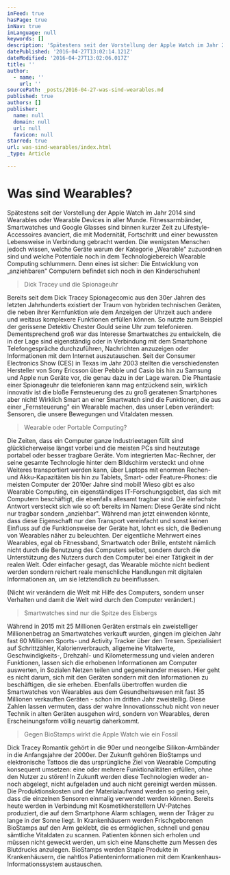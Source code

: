 ```yaml
---
inFeed: true
hasPage: true
inNav: true
inLanguage: null
keywords: []
description: 'Spätestens seit der Vorstellung der Apple Watch im Jahr 2014 sind Wearables oder Wearable Devices in aller Munde. Fitnessarmbänder, Smartwatches und Google Glasses sind binnen kurzer Zeit zu Lifestyle-Accessoires avanciert, die mit Modernität, Fortschritt und einer bewussten Lebensweise in Verbindung gebracht werden. Die wenigsten Menschen jedoch wissen, welche Geräte warum der Kategorie „Wearable“ zuzuordnen sind und welche Potentiale noch in dem Technologiebereich Wearable Computing schlummern. Denn eines ist sicher: Die Entwicklung von „anziehbaren“ Computern befindet sich noch in den Kinderschuhen!'
datePublished: '2016-04-27T13:02:14.121Z'
dateModified: '2016-04-27T13:02:06.017Z'
title: ''
author:
  - name: ''
    url: ''
sourcePath: _posts/2016-04-27-was-sind-wearables.md
published: true
authors: []
publisher:
  name: null
  domain: null
  url: null
  favicon: null
starred: true
url: was-sind-wearables/index.html
_type: Article

---
```

# Was sind Wearables?

Spätestens seit der Vorstellung der Apple Watch im Jahr 2014 sind Wearables oder Wearable Devices in aller Munde. Fitnessarmbänder, Smartwatches und Google Glasses sind binnen kurzer Zeit zu Lifestyle-Accessoires avanciert, die mit Modernität, Fortschritt und einer bewussten Lebensweise in Verbindung gebracht werden. Die wenigsten Menschen jedoch wissen, welche Geräte warum der Kategorie „Wearable" zuzuordnen sind und welche Potentiale noch in dem Technologiebereich Wearable Computing schlummern. Denn eines ist sicher: Die Entwicklung von „anziehbaren" Computern befindet sich noch in den Kinderschuhen!

> Dick Tracey und die Spionageuhr

Bereits seit dem Dick Tracey Spionagecomic aus den 30er Jahren des letzten Jahrhunderts existiert der Traum von hybriden technischen Geräten, die neben ihrer Kernfunktion wie dem Anzeigen der Uhrzeit auch andere und weitaus komplexere Funktionen erfüllen können. So nutzte zum Beispiel der gerissene Detektiv Chester Gould seine Uhr zum telefonieren. Dementsprechend groß war das Interesse Smartwatches zu entwickeln, die in der Lage sind eigenständig oder in Verbindung mit dem Smartphone Telefongespräche durchzuführen, Nachrichten anzuzeigen oder Informationen mit dem Internet auszutauschen. Seit der Consumer Electronics Show (CES) in Texas im Jahr 2003 stellten die verschiedensten Hersteller von Sony Ericsson über Pebble und Casio bis hin zu Samsung und Apple nun Geräte vor, die genau dazu in der Lage waren. Die Phantasie einer Spionageuhr die telefonieren kann mag entzückend sein, wirklich innovativ ist die bloße Fernsteuerung des zu groß geratenen Smartphones aber nicht! Wirklich Smart an einer Smartwatch sind die Funktionen, die aus einer „Fernsteuerung" ein Wearable machen, das unser Leben verändert: Sensoren, die unsere Bewegungen und Vitaldaten messen. 
> 
> Wearable oder Portable Computing? 

Die Zeiten, dass ein Computer ganze Industrieetagen füllt sind glücklicherweise längst vorbei und die meisten PCs sind heutzutage portabel oder besser tragbare Geräte. Vom integrierten Mac-Rechner, der seine gesamte Technologie hinter dem Bildschirm versteckt und ohne Weiteres transportiert werden kann, über Laptops mit enormen Rechen- und Akku-Kapazitäten bis hin zu Tablets, Smart- oder Feature-Phones: die meisten Computer der 2010er Jahre sind mobil! Wieso gibt es also Wearable Computing, ein eigenständiges IT-Forschungsgebiet, das sich mit Computern beschäftigt, die ebenfalls allesamt tragbar sind. Die einfachste Antwort versteckt sich wie so oft bereits im Namen: Diese Geräte sind nicht nur tragbar sondern „anziehbar". Während man jetzt einwenden könnte, dass diese Eigenschaft nur den Transport vereinfacht und sonst keinen Einfluss auf die Funktionsweise der Geräte hat, lohnt es sich, die Bedienung von Wearables näher zu beleuchten. Der eigentliche Mehrwert eines Wearables, egal ob Fitnessband, Smartwatch oder Brille, entsteht nämlich nicht durch die Benutzung des Computers selbst, sondern durch die Unterstützung des Nutzers durch den Computer bei einer Tätigkeit in der realen Welt. Oder einfacher gesagt, das Wearable möchte nicht bedient werden sondern reichert reale menschliche Handlungen mit digitalen Informationen an, um sie letztendlich zu beeinflussen. 

(Nicht wir verändern die Welt mit Hilfe des Computers, sondern unser Verhalten und damit die Welt wird durch den Computer verändert.)

> Smartwatches sind nur die Spitze des Eisbergs

Während in 2015 mit 25 Millionen Geräten erstmals ein zweistelliger Millionenbetrag an Smartwatches verkauft wurden, gingen im gleichen Jahr fast 60 Millionen Sports- und Activity Tracker über den Tresen. Spezialisiert auf Schrittzähler, Kalorienverbrauch, allgemeine Vitalwerte, Geschwindigkeits-, Drehzahl- und Kilometermessung und vielen anderen Funktionen, lassen sich die erhobenen Informationen am Computer auswerten, in Sozialen Netzen teilen und gegeneinander messen. Hier geht es nicht darum, sich mit den Geräten sondern mit den Informationen zu beschäftigen, die sie erheben. Ebenfalls übertroffen wurden die Smartwatches von Wearables aus dem Gesundheitswesen mit fast 35 Millionen verkauften Geräten - schon im dritten Jahr zweistellig. Diese Zahlen lassen vermuten, dass der wahre Innovationsschub nicht von neuer Technik in alten Geräten ausgehen wird, sondern von Wearables, deren Erscheinungsform völlig neuartig daherkommt.

> Gegen BioStamps wirkt die Apple Watch wie ein Fossil

Dick Tracey Romantik gehört in die 90er und neongelbe Silikon-Armbänder in die Anfangsjahre der 2000er. Der Zukunft gehören BioStamps und elektronische Tattoos die das ursprüngliche Ziel von Wearable Computing konsequent umsetzen: eine oder mehrere Funktionalitäten erfüllen, ohne den Nutzer zu stören! In Zukunft werden diese Technologien weder an- noch abgelegt, nicht aufgeladen und auch nicht gereinigt werden müssen. Die Produktionskosten und der Materialaufwand werden so gering sein, dass die einzelnen Sensoren einmalig verwendet werden können. Bereits heute werden in Verbindung mit Kosmetikherstellern UV-Patches produziert, die auf dem Smartphone Alarm schlagen, wenn der Träger zu lange in der Sonne liegt. In Krankenhäusern werden Frischgeborenen BioStamps auf den Arm geklebt, die es ermöglichen, schnell und genau sämtliche Vitaldaten zu scannen. Patienten können sich erholen und müssen nicht geweckt werden, um sich eine Manschette zum Messen des Blutdrucks anzulegen. BioStamps werden Staple Produkte in Krankenhäusern, die nahtlos Patienteninformationen mit dem Krankenhaus-Informationssystem austauschen.